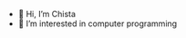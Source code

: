 - 👋 Hi, I’m Chista
- 👀 I’m interested in computer programming


<!---
chistauntamd/chistauntamd is a ✨ special ✨ repository because its `README.md` (this file) appears on your GitHub profile.
You can click the Preview link to take a look at your changes.
--->
